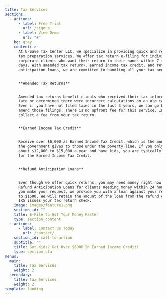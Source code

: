 ```yaml
---
title: Tax Services
sections:
  - actions:
      - label: Free Trial
        url: /signup
      - label: View Demo
        url: "#"
    bg: gray
    content: >-
      At U-Save Tax Center LLC, we specialize in providing quick and reliable
      tax preparation services. We offer tax return e-filing for individual and
      corporate clients who want their return in their hands within 7 to 10
      days. With amended tax returns, earned income tax credit, and refund
      anticipation loans, we are committed to handling all your tax needs.


      **Amended Tax Returns**


      Amended tax returns benefit clients who received their tax information too
      late or determined there were incorrect calculations on an old tax form.
      Even if you have not filed taxes in the last 3 years, we can go back and
      amend those filings. There is no upfront fee for this service. Instead, we
      collect a fee from your tax return.


      **Earned Income Tax Credit**


      Receive over $6,000 as Earned Income Tax Credit, which is the money that
      the government gives to those under the poverty line. If you only make
      about $12,000 to $15,000 a year and have kids, you are typically qualified
      for the Earned Income Tax Credit.


      **Refund Anticipation Loans**


      Even though we offer quick returns, you may need money right now. We offer
      Refund Anticipation Loans for clients needing money within 24 hours. When
      you make your request, we provide you with a loan against your refund up
      to $1500. We will retain the amount of the loan from the refund once the
      IRS issues your tax return check.
    image: images/feature1.png
    section_id: ""
    title: E-File to Get Your Money Faster
    type: section_content
  - actions:
      - label: Contact Us Today
        url: /contact/
    section_id: call-to-action
    subtitle: ""
    title: Got Kids? Get Over $6000 In Earned Income Credit!
    type: section_cta
menus:
  main:
    title: Tax Services
    weight: 2
  secondary:
    title: Tax Services
    weight: 2
template: landing
---
```

